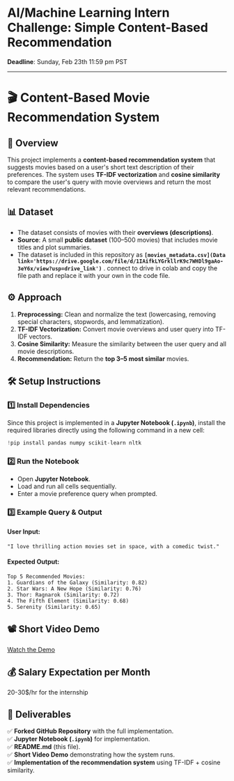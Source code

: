 # AI/Machine Learning Intern Challenge: Simple Content-Based Recommendation

**Deadline**: Sunday, Feb 23th 11:59 pm PST

---

# 🎬 Content-Based Movie Recommendation System  

## 📌 Overview  
This project implements a **content-based recommendation system** that suggests movies based on a user's short text description of their preferences. The system uses **TF-IDF vectorization** and **cosine similarity** to compare the user's query with movie overviews and return the most relevant recommendations.  

## 📊 Dataset  
- The dataset consists of movies with their **overviews (descriptions)**.  
- **Source**: A small **public dataset** (100–500 movies) that includes movie titles and plot summaries.  
- The dataset is included in this repository as **`[movies_metadata.csv](Data link='https://drive.google.com/file/d/1IAifkLYGrkllrK9c7WHDl9gaAo-3eY6x/view?usp=drive_link')`** . connect to drive in colab and copy the file path and replace it with your own in the code file.

## ⚙️ Approach  
1. **Preprocessing:** Clean and normalize the text (lowercasing, removing special characters, stopwords, and lemmatization).  
2. **TF-IDF Vectorization:** Convert movie overviews and user query into TF-IDF vectors.  
3. **Cosine Similarity:** Measure the similarity between the user query and all movie descriptions.  
4. **Recommendation:** Return the **top 3–5 most similar** movies.  

## 🛠️ Setup Instructions  

### **1️⃣ Install Dependencies**  
Since this project is implemented in a **Jupyter Notebook (`.ipynb`)**, install the required libraries directly using the following command in a new cell:  
```python
!pip install pandas numpy scikit-learn nltk
```

### **2️⃣ Run the Notebook**  
- Open **Jupyter Notebook**.  
- Load and run all cells sequentially.  
- Enter a movie preference query when prompted.  

### **3️⃣ Example Query & Output**  
#### **User Input:**  
```plaintext
"I love thrilling action movies set in space, with a comedic twist."
```

#### **Expected Output:**  
```
Top 5 Recommended Movies:
1. Guardians of the Galaxy (Similarity: 0.82)
2. Star Wars: A New Hope (Similarity: 0.76)
3. Thor: Ragnarok (Similarity: 0.72)
4. The Fifth Element (Similarity: 0.68)
5. Serenity (Similarity: 0.65)
```

## 📽️ Short Video Demo  
[Watch the Demo](#) <!-- Add a video link once recorded -->  

## 💰 Salary Expectation per Month  
20-30$/hr for the internship  

## 📝 Deliverables  
✅ **Forked GitHub Repository** with the full implementation.  
✅ **Jupyter Notebook (`.ipynb`)** for implementation.  
✅ **README.md** (this file).  
✅ **Short Video Demo** demonstrating how the system runs.  
✅ **Implementation of the recommendation system** using TF-IDF + cosine similarity.  

